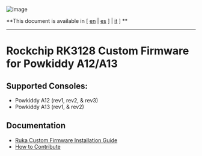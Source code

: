 ![image](https://user-images.githubusercontent.com/67930710/117461690-22bc2e80-af4e-11eb-8ac5-240f600ebe39.png)

**This document is available in [ [en](readme.md) | [es](doc/readme_es.md) ] | [it](doc/readme_it.md) ] **

---

# Rockchip RK3128 Custom Firmware for Powkiddy A12/A13

## Supported Consoles:

* Powkiddy A12 (rev1, rev2, & rev3)
* Powkiddy A13 (rev1, & rev2)

## Documentation

* [Ruka Custom Firmware Installation Guide](doc/install.md)
* [How to Contribute](CONTRIBUTING.md)
